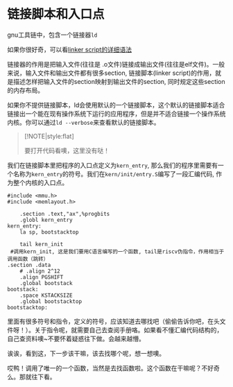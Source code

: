 # 链接脚本和入口点

gnu工具链中，包含一个链接器`ld`

如果你很好奇，可以看[linker script的详细语法](http://www.scoberlin.de/content/media/http/informatik/gcc_docs/ld_3.html)

链接器的作用是把输入文件(往往是 .o文件)链接成输出文件(往往是elf文件)。一般来说，输入文件和输出文件都有很多section, 链接脚本(linker script)的作用，就是描述怎样把输入文件的section映射到输出文件的section, 同时规定这些section的内存布局。

如果你不提供链接脚本，ld会使用默认的一个链接脚本，这个默认的链接脚本适合链接出一个能在现有操作系统下运行的应用程序，但是并不适合链接一个操作系统内核。你可以通过`ld --verbose`来查看默认的链接脚本。

> [!NOTE|style:flat]
>
> 要打开代码看噢，这里没有哒！

我们在链接脚本里把程序的入口点定义为`kern_entry`, 那么我们的程序里需要有一个名称为`kern_entry`的符号。我们在`kern/init/entry.S`编写了一段汇编代码, 作为整个内核的入口点。

```assembly
#include <mmu.h>
#include <memlayout.h>

    .section .text,"ax",%progbits
    .globl kern_entry
kern_entry:
    la sp, bootstacktop

    tail kern_init
 #调用kern_init, 这是我们要用C语言编写的一个函数, tail是riscv伪指令，作用相当于调用函数（跳转）
.section .data
    # .align 2^12
    .align PGSHIFT
    .global bootstack
bootstack:
    .space KSTACKSIZE
    .global bootstacktop
bootstacktop:
```

里面有很多符号和指令，定义的符号，应该知道去哪找吧（偷偷告诉你吧，在头文件呀！）。关于指令呢，就需要自己去查阅手册咯。如果看不懂汇编代码结构的，自己查资料噢~不要怀着疑惑往下做。会越来越懵。

诶诶，看到这，下一步该干嘛，该去找哪个呢，想一想噢。

哎鸭！调用了唯一的一个函数，当然是去找函数啦。这个函数在干嘛呢？不好奇么。那就往下看。

